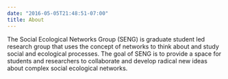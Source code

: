 ```yaml
---
date: "2016-05-05T21:48:51-07:00"
title: About
---
```


The Social Ecological Networks Group (SENG) is graduate student led research group that uses the concept of networks to think about and study social and ecological processes. The goal of SENG is to provide a space for students and researchers to collaborate and develop radical new ideas about complex social ecological networks. 